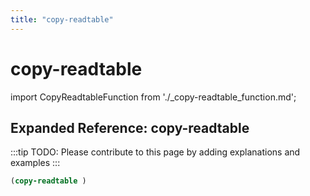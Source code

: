 ```yaml
---
title: "copy-readtable"
---
```


# copy-readtable

import CopyReadtableFunction from './_copy-readtable_function.md';

<CopyReadtableFunction />

## Expanded Reference: copy-readtable

:::tip
TODO: Please contribute to this page by adding explanations and examples
:::

```lisp
(copy-readtable )
```
